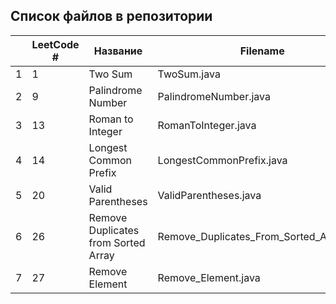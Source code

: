 ## Список файлов в репозитории ##

|     | LeetCode # | Название                            | Filename                                 | Level |
|-----|------------|-------------------------------------|------------------------------------------| ------|
| 1   | 1          | Two Sum                             | TwoSum.java                              | Easy  |
| 2   | 9          | Palindrome Number                   | PalindromeNumber.java                    | Easy  |
| 3   | 13         | Roman to Integer                    | RomanToInteger.java                      | Easy  |
| 4   | 14         | Longest Common Prefix               | LongestCommonPrefix.java                 | Easy  |
| 5   | 20         | Valid Parentheses                   | ValidParentheses.java                    | Easy  |
| 6   | 26         | Remove Duplicates from Sorted Array | Remove_Duplicates_From_Sorted_Array.java | Easy  |   
| 7   | 27         | Remove Element                      | Remove_Element.java                      | Easy  |   
